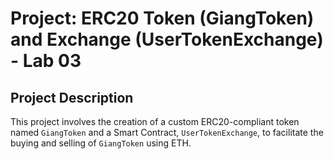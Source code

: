 # Project: ERC20 Token (GiangToken) and Exchange (UserTokenExchange) - Lab 03

## Project Description

This project involves the creation of a custom ERC20-compliant token named `GiangToken` and a Smart Contract, `UserTokenExchange`, to facilitate the buying and selling of `GiangToken` using ETH.

